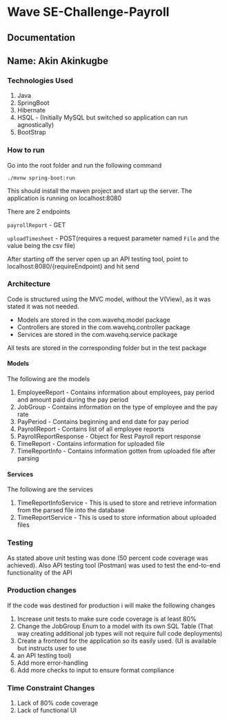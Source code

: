 # Wave SE-Challenge-Payroll
## Documentation
## Name: Akin Akinkugbe
### Technologies Used
1. Java
2. SpringBoot
3. Hibernate
4. HSQL - (Initially MySQL but switched so application can run agnostically)
5. BootStrap
### How to run
Go into the root folder and run the following command 

`./mvnw spring-boot:run`

This should install the maven project and start up the server. The application 
is running on localhost:8080

There are 2 endpoints

`payrollReport` - GET

`uploadTimesheet` - POST(requires a request parameter named `File` and the value being the csv file)

After starting off the server open up an API testing tool, point to localhost:8080/{requireEndpoint} and hit send

### Architecture
Code is structured using the MVC model, without the V(View), as it was stated it was not needed.
- Models are stored in the com.wavehq.model package
- Controllers are stored in the com.wavehq.controller package
- Services are stored in the com.wavehq.service package

All tests are stored in the corresponding folder but in the test package

#### Models
The following are the models
1. EmployeeReport - Contains information about employees, pay period and amount paid during the pay period 
2. JobGroup - Contains information on the type of employee and the pay rate
3. PayPeriod - Contains beginning and end date for pay period 
4. PayrollReport - Contains list of all employee reports
5. PayrollReportResponse - Object for Rest Payroll report response
6. TimeReport - Contains information for uploaded file 
7. TimeReportInfo - Contains information gotten from uploaded file after parsing

#### Services
The following are the services
1. TimeReportInfoService - This is used to store and retrieve information from the parsed file into the database
2. TimeReportService - This is used to store information about uploaded files

### Testing 
As stated above unit testing was done (50 percent code coverage was achieved). Also API testing tool (Postman) was used
to test the end-to-end functionality of the API

### Production changes
If the code was destined for production i will make the following changes
1. Increase unit tests to make sure code coverage is at least 80%
2. Change the JobGroup Enum to a model with its own SQL Table (That way creating additional job types will not require 
full code deployments)
3. Create a frontend for the application so its easily used. (UI is available but instructs user to use
4. an API testing tool)
5. Add more error-handling
6. Add more checks to input to ensure format compliance

### Time Constraint Changes
1. Lack of 80% code coverage
2. Lack of functional UI
